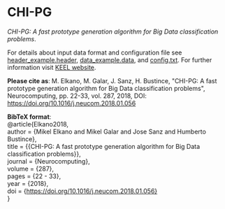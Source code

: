 # CHI-PG
*CHI-PG: A fast prototype generation algorithm for Big Data classification problems*.

For details about input data format and configuration file see [header_example.header](./header_example.header), [data_example.data](./data_example.data), and [config.txt](./config.txt). For further information visit [KEEL website](http://sci2s.ugr.es/keel/datasets.php).

**Please cite as**: M. Elkano, M. Galar, J. Sanz, H. Bustince, "CHI-PG: A fast prototype generation algorithm for Big Data classification problems", Neurocomputing, pp. 22-33, vol. 287, 2018, DOI: https://doi.org/10.1016/j.neucom.2018.01.056

**BibTeX format**:<br/>
@article{Elkano2018,<br/>
author = {Mikel Elkano and Mikel Galar and Jose Sanz and Humberto Bustince},<br/>
title = {{CHI-PG: A fast prototype generation algorithm for Big Data classification problems}},<br/>
journal = {Neurocomputing},<br/>
volume = {287},<br/>
pages = {22 - 33},<br/>
year = {2018},<br/>
doi = {https://doi.org/10.1016/j.neucom.2018.01.056}<br/>
}<br/>
